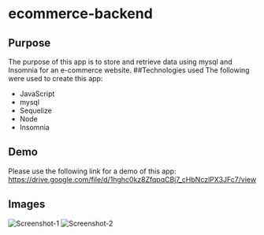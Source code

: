 # ecommerce-backend
## Purpose
The purpose of this app is to store and retrieve data using mysql and Insomnia for an e-commerce website.
##Technologies used
The following were used to create this app:
* JavaScript
* mysql
* Sequelize
* Node
* Insomnia
## Demo
Please use the following link for a demo of this app:
https://drive.google.com/file/d/1hghc0kz8ZfqpqCBj7_cHbNczlPX3JFc7/view
## Images
![Screenshot-1](https://user-images.githubusercontent.com/96963955/169741508-0131f418-a4b5-4b07-a302-4a92b6908429.png)
![Screenshot-2](https://user-images.githubusercontent.com/96963955/169741525-21fdb88e-0e7f-4aed-863a-df810c4b0de5.png)
